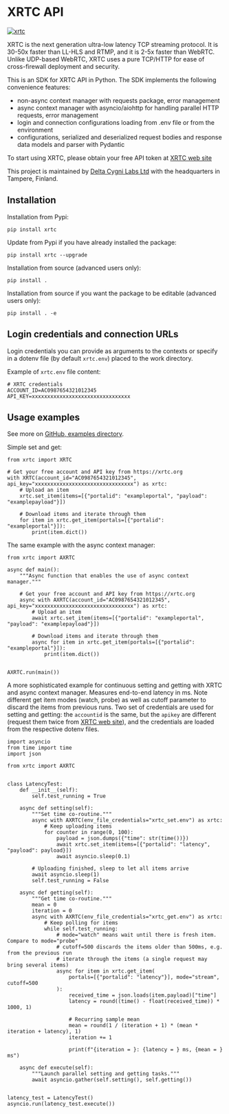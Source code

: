 # XRTC API
[![xrtc](https://snyk.io/advisor/python/xrtc/badge.svg)](https://snyk.io/advisor/python/xrtc)

XRTC is the next generation ultra-low latency TCP streaming protocol. It is 30-50x faster than
LL-HLS and RTMP, and it is 2-5x faster than WebRTC. Unlike UDP-based WebRTC, XRTC uses a pure
TCP/HTTP for ease of cross-firewall deployment and security.

This is an SDK for XRTC API in Python. The SDK implements the following convenience features:

- non-async context manager with requests package, error management
- async context manager with asyncio/aiohttp for handling parallel HTTP requests, error management
- login and connection configurations loading from .env file or from the environment
- configurations, serialized and deserialized request bodies and response data models and parser with Pydantic

To start using XRTC, please obtain your free API token at [XRTC web site](https://xrtc.org/#feature)

This project is maintained by [Delta Cygni Labs Ltd](https://deltacygnilabs.com) with the headquarters in Tampere,
Finland.

## Installation

Installation from Pypi:
```
pip install xrtc
```

Update from Pypi if you have already installed the package:
```
pip install xrtc --upgrade
```

Installation from source (advanced users only):
```
pip install .
```

Installation from source if you want the package to be editable (advanced users only):
```
pip install . -e
```

## Login credentials and connection URLs

Login credentials you can provide as arguments to the contexts or specify 
in a dotenv file (by default `xrtc.env`) placed to the work directory. 

Example of `xrtc.env` file content:
```
# XRTC credentials
ACCOUNT_ID=AC0987654321012345
API_KEY=xxxxxxxxxxxxxxxxxxxxxxxxxxxxxxxx
```

## Usage examples

See more on [GitHub, examples directory](https://github.com/xrtc-org/xrtc-sdk-python).

Simple set and get:
```
from xrtc import XRTC

# Get your free account and API key from https://xrtc.org
with XRTC(account_id="AC0987654321012345", api_key="xxxxxxxxxxxxxxxxxxxxxxxxxxxxxxxx") as xrtc:
    # Upload an item
    xrtc.set_item(items=[{"portalid": "exampleportal", "payload": "examplepayload"}])

    # Download items and iterate through them
    for item in xrtc.get_item(portals=[{"portalid": "exampleportal"}]):
        print(item.dict())
```

The same example with the async context manager:
```
from xrtc import AXRTC

async def main():
    """Async function that enables the use of async context manager."""

    # Get your free account and API key from https://xrtc.org
    async with AXRTC(account_id="AC0987654321012345", api_key="xxxxxxxxxxxxxxxxxxxxxxxxxxxxxxxx") as xrtc:
        # Upload an item
        await xrtc.set_item(items=[{"portalid": "exampleportal", "payload": "examplepayload"}])

        # Download items and iterate through them
        async for item in xrtc.get_item(portals=[{"portalid": "exampleportal"}]):
            print(item.dict())


AXRTC.run(main())
```

A more sophisticated example for continuous setting and getting with XRTC and async context manager.
Measures end-to-end latency in ms. Note different get item modes (watch, probe) as well as cutoff
parameter to discard the items from previous runs. Two set of credentials are used for setting
and getting: the `accountid` is the same, but the `apikey` are different (request them twice from
[XRTC web site]((https://xrtc.org/#feature))), and the credentials are loaded from the respective
dotenv files.
```
import asyncio
from time import time
import json

from xrtc import AXRTC


class LatencyTest:
    def __init__(self):
        self.test_running = True

    async def setting(self):
        """Set time co-routine."""
        async with AXRTC(env_file_credentials="xrtc_set.env") as xrtc:
            # Keep uploading items
            for counter in range(0, 100):
                payload = json.dumps({"time": str(time())})
                await xrtc.set_item(items=[{"portalid": "latency", "payload": payload}])
                await asyncio.sleep(0.1)

        # Uploading finished, sleep to let all items arrive
        await asyncio.sleep(1)
        self.test_running = False

    async def getting(self):
        """Get time co-routine."""
        mean = 0
        iteration = 0
        async with AXRTC(env_file_credentials="xrtc_get.env") as xrtc:
            # Keep polling for items
            while self.test_running:
                # mode="watch" means wait until there is fresh item. Compare to mode="probe"
                # cutoff=500 discards the items older than 500ms, e.g. from the previous run
                # iterate through the items (a single request may bring several items)
                async for item in xrtc.get_item(
                    portals=[{"portalid": "latency"}], mode="stream", cutoff=500
                ):
                    received_time = json.loads(item.payload)["time"]
                    latency = round((time() - float(received_time)) * 1000, 1)

                    # Recurring sample mean
                    mean = round(1 / (iteration + 1) * (mean * iteration + latency), 1)
                    iteration += 1

                    print(f"{iteration = }: {latency = } ms, {mean = } ms")

    async def execute(self):
        """Launch parallel setting and getting tasks."""
        await asyncio.gather(self.setting(), self.getting())


latency_test = LatencyTest()
asyncio.run(latency_test.execute())
```

